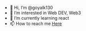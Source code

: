 - 👋 Hi, I’m @goyalk130
- 👀 I’m interested in Web DEV, Web3
- 🌱 I’m currently learning react
- 📫 How to reach me [Here](https://www.linkedin.com/in/goyalk130/)

<!---
goyalk130/goyalk130 is a ✨ special ✨ repository because its `README.md` (this file) appears on your GitHub profile.
You can click the Preview link to take a look at your changes.
--->

